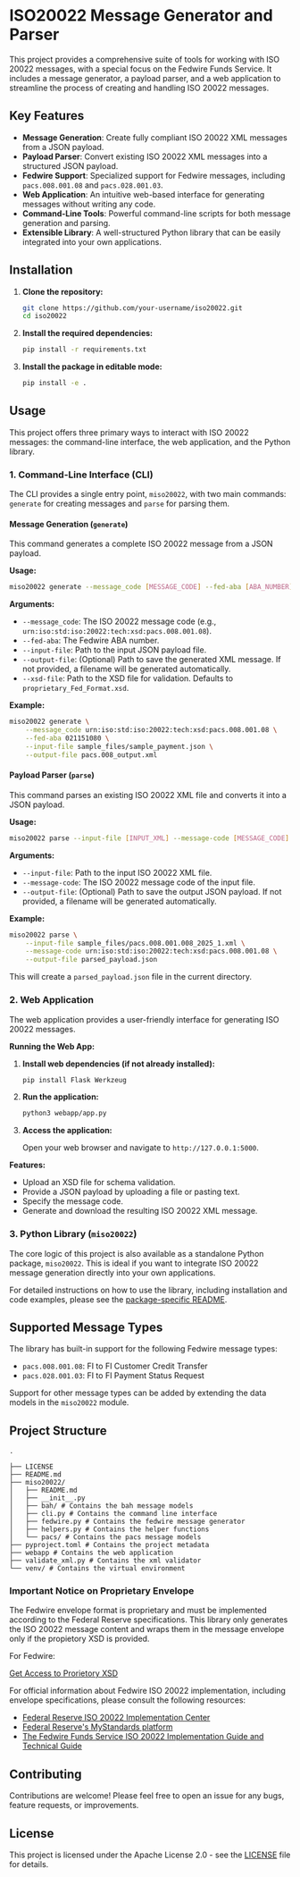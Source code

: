 # ISO20022 Message Generator and Parser

This project provides a comprehensive suite of tools for working with ISO 20022 messages, with a special focus on the Fedwire Funds Service. It includes a message generator, a payload parser, and a web application to streamline the process of creating and handling ISO 20022 messages.

## Key Features

-   **Message Generation**: Create fully compliant ISO 20022 XML messages from a JSON payload.
-   **Payload Parser**: Convert existing ISO 20022 XML messages into a structured JSON payload.
-   **Fedwire Support**: Specialized support for Fedwire messages, including `pacs.008.001.08` and `pacs.028.001.03`.
-   **Web Application**: An intuitive web-based interface for generating messages without writing any code.
-   **Command-Line Tools**: Powerful command-line scripts for both message generation and parsing.
-   **Extensible Library**: A well-structured Python library that can be easily integrated into your own applications.

## Installation

1.  **Clone the repository:**

    ```bash
    git clone https://github.com/your-username/iso20022.git
    cd iso20022
    ```

2.  **Install the required dependencies:**

    ```bash
    pip install -r requirements.txt
    ```

3.  **Install the package in editable mode:**

    ```bash
    pip install -e .
    ```

## Usage

This project offers three primary ways to interact with ISO 20022 messages: the command-line interface, the web application, and the Python library.

### 1. Command-Line Interface (CLI)

The CLI provides a single entry point, `miso20022`, with two main commands: `generate` for creating messages and `parse` for parsing them.

#### Message Generation (`generate`)

This command generates a complete ISO 20022 message from a JSON payload.

**Usage:**

```bash
miso20022 generate --message_code [MESSAGE_CODE] --fed-aba [ABA_NUMBER] --input-file [PAYLOAD_FILE] --output-file [OUTPUT_XML]
```

**Arguments:**

-   `--message_code`: The ISO 20022 message code (e.g., `urn:iso:std:iso:20022:tech:xsd:pacs.008.001.08`).
-   `--fed-aba`: The Fedwire ABA number.
-   `--input-file`: Path to the input JSON payload file.
-   `--output-file`: (Optional) Path to save the generated XML message. If not provided, a filename will be generated automatically.
-   `--xsd-file`: Path to the XSD file for validation. Defaults to `proprietary_Fed_Format.xsd`.

**Example:**

```bash
miso20022 generate \
    --message_code urn:iso:std:iso:20022:tech:xsd:pacs.008.001.08 \
    --fed-aba 021151080 \
    --input-file sample_files/sample_payment.json \
    --output-file pacs.008_output.xml
```

#### Payload Parser (`parse`)

This command parses an existing ISO 20022 XML file and converts it into a JSON payload.

**Usage:**

```bash
miso20022 parse --input-file [INPUT_XML] --message-code [MESSAGE_CODE] --output-file [OUTPUT_JSON]
```

**Arguments:**

-   `--input-file`: Path to the input ISO 20022 XML file.
-   `--message-code`: The ISO 20022 message code of the input file.
-   `--output-file`: (Optional) Path to save the output JSON payload. If not provided, a filename will be generated automatically.

**Example:**

```bash
miso20022 parse \
    --input-file sample_files/pacs.008.001.008_2025_1.xml \
    --message-code urn:iso:std:iso:20022:tech:xsd:pacs.008.001.08 \
    --output-file parsed_payload.json
```

This will create a `parsed_payload.json` file in the current directory.

### 2. Web Application

The web application provides a user-friendly interface for generating ISO 20022 messages.

**Running the Web App:**

1.  **Install web dependencies (if not already installed):**

    ```bash
    pip install Flask Werkzeug
    ```

2.  **Run the application:**

    ```bash
    python3 webapp/app.py
    ```

3.  **Access the application:**

    Open your web browser and navigate to `http://127.0.0.1:5000`.

**Features:**

-   Upload an XSD file for schema validation.
-   Provide a JSON payload by uploading a file or pasting text.
-   Specify the message code.
-   Generate and download the resulting ISO 20022 XML message.

### 3. Python Library (`miso20022`)

The core logic of this project is also available as a standalone Python package, `miso20022`. This is ideal if you want to integrate ISO 20022 message generation directly into your own applications.

For detailed instructions on how to use the library, including installation and code examples, please see the [package-specific README](./miso20022/README.md).


## Supported Message Types

The library has built-in support for the following Fedwire message types:

-   `pacs.008.001.08`: FI to FI Customer Credit Transfer
-   `pacs.028.001.03`: FI to FI Payment Status Request

Support for other message types can be added by extending the data models in the `miso20022` module.

## Project Structure

```
.

├── LICENSE
├── README.md
├── miso20022/
│   ├── README.md
│   ├── __init__.py
│   ├── bah/ # Contains the bah message models
│   ├── cli.py # Contains the command line interface
│   ├── fedwire.py # Contains the fedwire message generator
│   ├── helpers.py # Contains the helper functions
│   └── pacs/ # Contains the pacs message models
├── pyproject.toml # Contains the project metadata
├── webapp # Contains the web application
├── validate_xml.py # Contains the xml validator
└── venv/ # Contains the virtual environment
```

### Important Notice on Proprietary Envelope
The Fedwire envelope format is proprietary and must be implemented according to the Federal Reserve specifications. This library only generates the ISO 20022 message content and wraps them in the message envelope only if the propietory XSD is provided.

For Fedwire: 

[Get Access to Prorietory XSD](https://www.frbservices.org/binaries/content/assets/crsocms/resources/financial-services/request-access-fedwire-funds-iso-20022-technical-guide.pdf)

For official information about Fedwire ISO 20022 implementation, including envelope specifications, please consult the following resources:

- [Federal Reserve ISO 20022 Implementation Center](https://www.frbservices.org/resources/financial-services/wires/iso-20022-implementation-center)
- [Federal Reserve's MyStandards platform](https://www2.swift.com/mystandards/#/group/Federal_Reserve_Financial_Services/Fedwire_Funds_Service)
- [The Fedwire Funds Service ISO 20022 Implementation Guide and Technical Guide](https://www.frbservices.org/resources/financial-services/wires/iso-20022-implementation-center)

## Contributing

Contributions are welcome! Please feel free to open an issue for any bugs, feature requests, or improvements.

## License

This project is licensed under the Apache License 2.0 - see the [LICENSE](LICENSE) file for details.
